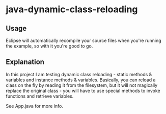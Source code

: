 # java-dynamic-class-reloading

## Usage

Eclipse will automatically recompile your source files when you're running the example, so with it you're good to go.

## Explanation

In this project I am testing dynamic class reloading - static methods & variables and instance methods & variables.
Basically, you can reload a class on the fly by reading it from the filesystem, but it will not magically replace the original class - you will have to use special methods to invoke functions and retrieve variables.

See App.java for more info.
